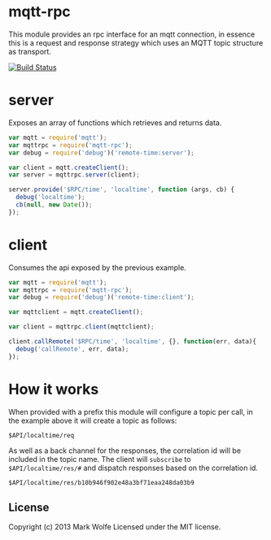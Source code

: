 # mqtt-rpc

This module provides an rpc interface for an mqtt connection, in essence this is a request and response strategy which uses
an MQTT topic structure as transport.

[![Build Status](https://travis-ci.org/wolfeidau/mqtt-rpc.png?branch=master)](https://travis-ci.org/wolfeidau/mqtt-rpc)

# server

Exposes an array of functions which retrieves and returns data.

```javascript
var mqtt = require('mqtt');
var mqttrpc = require('mqtt-rpc');
var debug = require('debug')('remote-time:server');

var client = mqtt.createClient();
var server = mqttrpc.server(client);

server.provide('$RPC/time', 'localtime', function (args, cb) {
  debug('localtime');
  cb(null, new Date());
});
```

# client

Consumes the api exposed by the previous example.

```javascript
var mqtt = require('mqtt');
var mqttrpc = require('mqtt-rpc');
var debug = require('debug')('remote-time:client');

var mqttclient = mqtt.createClient();

var client = mqttrpc.client(mqttclient);

client.callRemote('$RPC/time', 'localtime', {}, function(err, data){
  debug('callRemote', err, data);
});
```

# How it works

When provided with a prefix this module will configure a topic per call, in the example above it will create a topic as follows:

```
$API/localtime/req
```

As well as a back channel for the responses, the correlation id will be included in the topic name. The client will `subscribe` to
`$API/localtime/res/#` and dispatch responses based on the correlation id.

```
$API/localtime/res/b10b946f902e48a3bf71eaa248da03b9
```

## License
Copyright (c) 2013 Mark Wolfe
Licensed under the MIT license.
